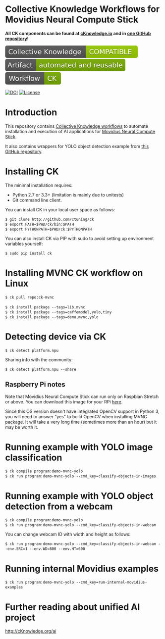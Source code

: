 # Collective Knowledge Workflows for Movidius Neural Compute Stick

**All CK components can be found at [cKnowledge.io](https://cKnowledge.io) and in [one GitHub repository](https://github.com/ctuning/ai)!**

[![compatibility](https://github.com/ctuning/ck-guide-images/blob/master/ck-compatible.svg)](https://github.com/ctuning/ck)
[![automation](https://github.com/ctuning/ck-guide-images/blob/master/ck-artifact-automated-and-reusable.svg)](http://cTuning.org/ae)
[![workflow](https://github.com/ctuning/ck-guide-images/blob/master/ck-workflow.svg)](http://cKnowledge.org)

[![DOI](https://zenodo.org/badge/110333824.svg)](https://zenodo.org/badge/latestdoi/110333824)
[![License](https://img.shields.io/badge/License-BSD%203--Clause-blue.svg)](https://opensource.org/licenses/BSD-3-Clause)

# Introduction
This repository contains [Collective Knowledge workflows](http://cKnowledge.org/ai) 
to automate installation and execution of AI applications 
for [Movidius Neural Compute Stick](https://developer.movidius.com/start).

It also contains wrappers for YOLO object detection example 
from [this GitHub repository](https://github.com/gudovskiy/yoloNCS).

# Installing CK

The minimal installation requires:

* Python 2.7 or 3.3+ (limitation is mainly due to unitests)
* Git command line client.

You can install CK in your local user space as follows:

```
$ git clone http://github.com/ctuning/ck
$ export PATH=$PWD/ck/bin:$PATH
$ export PYTHONPATH=$PWD/ck:$PYTHONPATH
```

You can also install CK via PIP with sudo to avoid setting up environment variables yourself:

```
$ sudo pip install ck
```

# Installing MVNC CK workflow on Linux

```
$ ck pull repo:ck-mvnc

$ ck install package --tags=lib,mvnc
$ ck install package --tags=caffemodel,yolo,tiny
$ ck install package --tags=demo,mvnc,yolo
```

# Detecting device via CK

```
$ ck detect platform.npu
```

Sharing info with the community:
```
$ ck detect platform.npu --share
```

##  Raspberry Pi notes

Note that Movidius Neural Compute Stick can run only on Raspbian Stretch or above. 
You can download this image for your RPi [here](https://www.raspberrypi.org/downloads/raspbian).

Since this OS version doesn't have integrated OpenCV support in Python 3, you will need
to answer "yes" to build OpenCV when installing MVNC package. It will take a very long
time (sometimes more than an hour) but it may be worth it.

# Running example with YOLO image classification
```
$ ck compile program:demo-mvnc-yolo
$ ck run program:demo-mvnc-yolo --cmd_key=classify-objects-in-images
```

# Running example with YOLO object detection from a webcam
```
$ ck compile program:demo-mvnc-yolo
$ ck run program:demo-mvnc-yolo --cmd_key=classify-objects-in-webcam
```

You can change webcam ID with width and height as follows:
```
$ ck run program:demo-mvnc-yolo --cmd_key=classify-objects-in-webcam --env.SRC=1 --env.WD=800 --env.HT=600
```

# Running internal Movidius examples
```
$ ck run program:demo-mvnc-yolo --cmd_key=run-internal-movidius-examples
```

# Further reading about unified AI project

http://cKnowledge.org/ai
